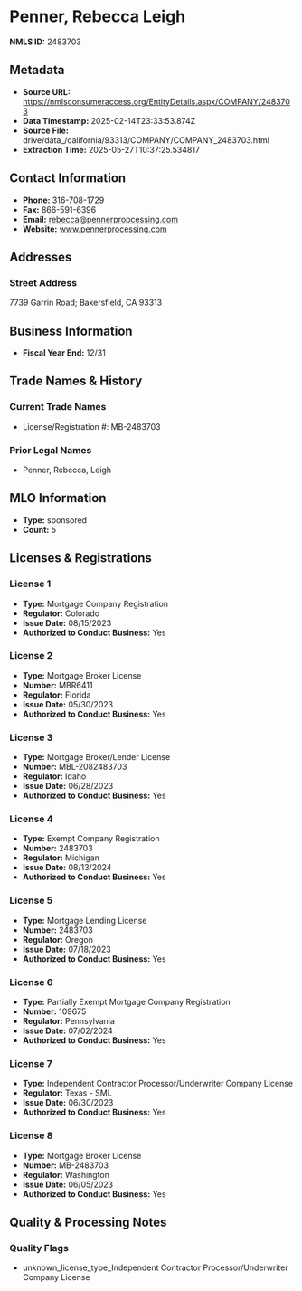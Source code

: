 # Penner, Rebecca Leigh

**NMLS ID:** 2483703

## Metadata
- **Source URL:** https://nmlsconsumeraccess.org/EntityDetails.aspx/COMPANY/2483703
- **Data Timestamp:** 2025-02-14T23:33:53.874Z
- **Source File:** drive/data_/california/93313/COMPANY/COMPANY_2483703.html
- **Extraction Time:** 2025-05-27T10:37:25.534817

## Contact Information
- **Phone:** 316-708-1729
- **Fax:** 866-591-6396
- **Email:** rebecca@pennerpropcessing.com
- **Website:** www.pennerprocessing.com

## Addresses
### Street Address
7739 Garrin Road; Bakersfield, CA 93313

## Business Information
- **Fiscal Year End:** 12/31

## Trade Names & History
### Current Trade Names
- License/Registration #: MB-2483703

### Prior Legal Names
- Penner, Rebecca, Leigh

## MLO Information
- **Type:** sponsored
- **Count:** 5

## Licenses & Registrations

### License 1
- **Type:** Mortgage Company Registration
- **Regulator:** Colorado
- **Issue Date:** 08/15/2023
- **Authorized to Conduct Business:** Yes

### License 2
- **Type:** Mortgage Broker License
- **Number:** MBR6411
- **Regulator:** Florida
- **Issue Date:** 05/30/2023
- **Authorized to Conduct Business:** Yes

### License 3
- **Type:** Mortgage Broker/Lender License
- **Number:** MBL-2082483703
- **Regulator:** Idaho
- **Issue Date:** 06/28/2023
- **Authorized to Conduct Business:** Yes

### License 4
- **Type:** Exempt Company Registration
- **Number:** 2483703
- **Regulator:** Michigan
- **Issue Date:** 08/13/2024
- **Authorized to Conduct Business:** Yes

### License 5
- **Type:** Mortgage Lending License
- **Number:** 2483703
- **Regulator:** Oregon
- **Issue Date:** 07/18/2023
- **Authorized to Conduct Business:** Yes

### License 6
- **Type:** Partially Exempt Mortgage Company Registration
- **Number:** 109675
- **Regulator:** Pennsylvania
- **Issue Date:** 07/02/2024
- **Authorized to Conduct Business:** Yes

### License 7
- **Type:** Independent Contractor Processor/Underwriter Company License
- **Regulator:** Texas - SML
- **Issue Date:** 06/30/2023
- **Authorized to Conduct Business:** Yes

### License 8
- **Type:** Mortgage Broker License
- **Number:** MB-2483703
- **Regulator:** Washington
- **Issue Date:** 06/05/2023
- **Authorized to Conduct Business:** Yes

## Quality & Processing Notes
### Quality Flags
- unknown_license_type_Independent Contractor Processor/Underwriter Company License
